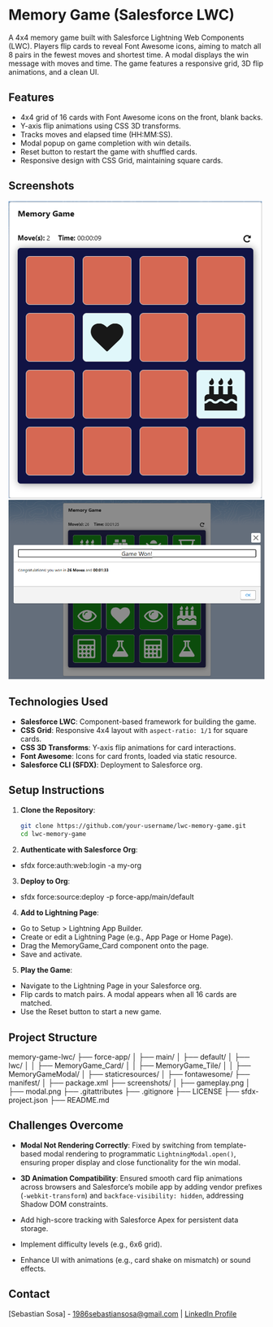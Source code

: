 # Memory Game (Salesforce LWC)

A 4x4 memory game built with Salesforce Lightning Web Components (LWC). Players flip cards to reveal Font Awesome icons, aiming to match all 8 pairs in the fewest moves and shortest time. A modal displays the win message with moves and time. The game features a responsive grid, 3D flip animations, and a clean UI.

## Features

- 4x4 grid of 16 cards with Font Awesome icons on the front, blank backs.
- Y-axis flip animations using CSS 3D transforms.
- Tracks moves and elapsed time (HH:MM:SS).
- Modal popup on game completion with win details.
- Reset button to restart the game with shuffled cards.
- Responsive design with CSS Grid, maintaining square cards.

## Screenshots

![Gameplay](screenshots/memory-game-sc-2.png)
![Win Modal](screenshots/memory-game-sc-4.png)

## Technologies Used

- **Salesforce LWC**: Component-based framework for building the game.
- **CSS Grid**: Responsive 4x4 layout with `aspect-ratio: 1/1` for square cards.
- **CSS 3D Transforms**: Y-axis flip animations for card interactions.
- **Font Awesome**: Icons for card fronts, loaded via static resource.
- **Salesforce CLI (SFDX)**: Deployment to Salesforce org.

## Setup Instructions

1. **Clone the Repository**:
   ```bash
   git clone https://github.com/your-username/lwc-memory-game.git
   cd lwc-memory-game
   ```
2. **Authenticate with Salesforce Org**:

- sfdx force:auth:web:login -a my-org

3. **Deploy to Org**:

- sfdx force:source:deploy -p force-app/main/default

4. **Add to Lightning Page**:

- Go to Setup > Lightning App Builder.
- Create or edit a Lightning Page (e.g., App Page or Home Page).
- Drag the MemoryGame_Card component onto the page.
- Save and activate.

5. **Play the Game**:

- Navigate to the Lightning Page in your Salesforce org.
- Flip cards to match pairs. A modal appears when all 16 cards are matched.
- Use the Reset button to start a new game.

## Project Structure

memory-game-lwc/
├── force-app/
│ ├── main/
│ ├── default/
│ ├── lwc/
│ │ ├── MemoryGame_Card/
│ │ ├── MemoryGame_Tile/
│ │ ├── MemoryGameModal/
│ ├── staticresources/
│ ├── fontawesome/
├── manifest/
│ ├── package.xml
├── screenshots/
│ ├── gameplay.png
│ ├── modal.png
├── .gitattributes
├── .gitignore
├── LICENSE
├── sfdx-project.json
├── README.md

## Challenges Overcome

- **Modal Not Rendering Correctly**: Fixed by switching from template-based modal rendering to programmatic `LightningModal.open()`, ensuring proper display and close functionality for the win modal.
- **3D Animation Compatibility**: Ensured smooth card flip animations across browsers and Salesforce’s mobile app by adding vendor prefixes (`-webkit-transform`) and `backface-visibility: hidden`, addressing Shadow DOM constraints.

- Add high-score tracking with Salesforce Apex for persistent data storage.
- Implement difficulty levels (e.g., 6x6 grid).
- Enhance UI with animations (e.g., card shake on mismatch) or sound effects.

## Contact

[Sebastian Sosa] - [1986sebastiansosa@gmail.com](mailto:1986sebastiansosa@gmail.com) | [LinkedIn Profile](https://www.linkedin.com/in/sebastian-sosa-cinotti/)
